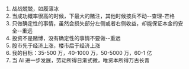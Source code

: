 1. 战战兢兢，如履薄冰
2. 当成功概率很高的时候，下最大的赌注，其他时候按兵不动--查理-芒格
3. 只做确定性的事情，虽然会损失部分左侧或者右侧收益，却能保证本金的安全--重远
4. 投资不是赌博，没有确定性的事情不要做--重远
5. 股市先于经济上涨，楼市后于经济上涨
6. 我的目标：35-500 万，40-1000 万，50-5000 万，60-1 亿
7. 当 AI 进一步发展，劳动所得日渐式微，唯资本所得万古长青